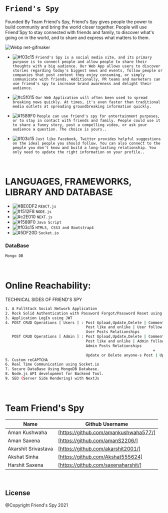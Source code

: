 # ``` Friend's Spy ```
Founded By Team Friend's Spy, Friend's Spy gives people the power to build community and bring the world closer together. People will use Friend'Spy  to stay connected with friends and family, to discover what's going on in the world, and to share and express what matters to them.

![Webp net-gifmaker](https://user-images.githubusercontent.com/53748350/265252183-65912f3f-7c96-4e9f-879c-aef475cfbc43.gif)

   - ![#f03c15](https://via.placeholder.com/15/f03c15/000000?text=+) `Friend's Spy is a social media site, and its primary purpose is to connect people and allow people to share their thoughts with a big audience. Our Web App allows users to discover stories regarding today's biggest news and events, follow people or companies that post content they enjoy consuming, or simply communicate with friends. Additionally, PR teams and marketers can use friend's spy to increase brand awareness and delight their audience.`

  -  ![#c5f015](https://via.placeholder.com/15/c5f015/000000?text=+) `Our Web Application will often been used to spread breaking news quickly. At times, it's even faster than traditional media outlets at spreading groundbreaking information quickly.`

  - ![#1589F0](https://via.placeholder.com/15/1589F0/000000?text=+) `People can use friend's spy for entertainment purposes, or to stay in contact with friends and family. People could use it to share a funny story, post a compelling video, or ask your audience a question. The choice is yours..`
  - ![#f03c15](https://via.placeholder.com/15/f03c15/000000?text=+) `Just like Facebook, Twitter provides helpful suggestions on the ideal people you should follow. You can also connect to the people you don’t know and build a long-lasting relationship. You only need to update the right information on your profile..`


  
 

 <br>

# LANGUAGES, FRAMEWORKS, LIBRARY AND DATABASE

- ![#BE0DF2](https://via.placeholder.com/15/1589F0/000000?text=+) `REACT.js`
- ![#1512F8](https://via.placeholder.com/15/1589F0/000000?text=+) `NODE.js`
- ![#c2E010](https://via.placeholder.com/15/c5f015/000000?text=+) `NEXT.js`
- ![#1589F0](https://via.placeholder.com/15/1589F0/000000?text=+) `Java Script`
- ![#f03c15](https://via.placeholder.com/15/f03c15/000000?text=+) `HTML5, CSS3 and Bootstrap4`
- ![#5DF20D](https://via.placeholder.com/15/f03c15/000000?text=+) `Socket.io`


### DataBase 
```diff
Mongo DB
```
 
<br>

# Online Reachability:


TECHNICAL SIDES OF FRIEND'S SPY
```sh
1. A FullStack Social Network Application
2. Rock Solid Authentication with Password Forgot/Password Reset using JWT
3. Application LogIn using JWT
4. POST CRUD Operations [ Users ] : Post Upload,Update,Delete | Comment on Post, Comment on Post Delete |
                                    Post like and unlike | User follow and unfollow |
                                    User Posts Relationships
   POST CRUD Operations [ Admin ] : Post Upload,Update,Delete | Comment on Post, Comment on Post Delete |
                                    Post like and unlike | Admin follow and unfollow |
                                    Admin Posts Relationships
                                                                  +
                                    Update or Delete anyone-s Post | Update or Delete any User
5. Custom reCAPTCHA
6. Real Time Communication using Socket.io
7. Secure DataBase Using MongoDB Database.
8. Node.js API development for Backend Tool.
9. SEO (Server Side Rendering) with NextJs

```


<br>

# Team Friend's Spy
| Name | Github Username | 
| ------ | ------ |
| Aman Kushwaha | [https://github.com/amankushwaha577/]  |
| Aman Saxena | [https://github.com/amanS2206/] |
| Akarshit Srivastava | [https://github.com/akarshit2001/] |
| Akshat Sinha | [https://github.com/Akshat555624] |
| Harshit Saxena | [https://github.com/saxenaharshit/] |

<br>

License
----
@Copyright Friend's Spy  2021
